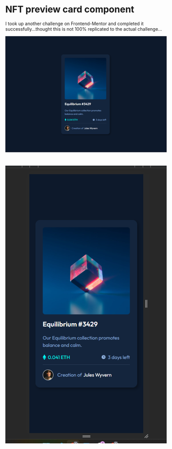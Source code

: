 # NFT preview card component
I took up another challenge on Frontend-Mentor and completed it successfully...thought this is not 100% replicated to the actual challenge...

![desktop image](./images/Screenshot%202023-10-23%20213017.png)

# 

![mobile image](./images/Screenshot%202023-10-23%20213006.png)
